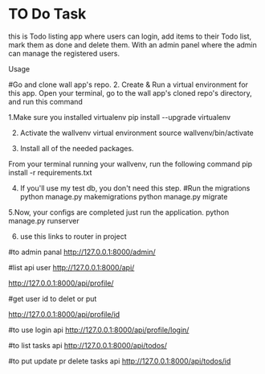 # TO Do Task 

this is Todo listing app where users can login, add items to their Todo list, mark them as done
and delete them. With an admin panel where the admin can manage the registered users.

 Usage
 
#Go and clone wall app's repo.
2. Create & Run a virtual environment for this app.
Open your terminal, go to the wall app's cloned repo's directory, and run this command

1.Make sure you installed virtualenv
pip install --upgrade virtualenv

2. Activate the wallvenv virtual environment
source wallvenv/bin/activate


3. Install all of the needed packages.

From your terminal running your wallvenv, run the following command
pip install -r requirements.txt

4. If you'll use my test db, you don't need this step.
#Run the migrations
python manage.py makemigrations
python manage.py migrate


5.Now, your configs are completed just run the application.
python manage.py runserver

6. use this links to router in project 

#to admin panal 
http://127.0.0.1:8000/admin/

#list api user 
http://127.0.0.1:8000/api/

http://127.0.0.1:8000/api/profile/

#get user id to delet or put 

http://127.0.0.1:8000/api/profile/id

#to use login api
http://127.0.0.1:8000/api/profile/login/

#to list tasks api 
http://127.0.0.1:8000/api/todos/

#to put update pr delete tasks api 
http://127.0.0.1:8000/api/todos/id


